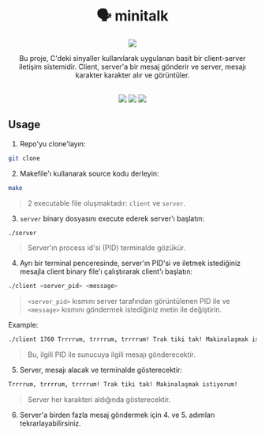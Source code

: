 <div align="center">
	<h1>🗣️ minitalk</h1>
  <img src="https://i.redd.it/d1od5plmoeiz.jpg"/>
	<p>Bu proje, C'deki sinyaller kullanılarak uygulanan basit bir client-server iletişim sistemidir. Client, server'a bir mesaj gönderir ve server, mesajı karakter karakter alır ve görüntüler.</p>
   <br />
	<img src="https://img.shields.io/badge/norminette-passing-success"/>
	<a href="https://developer.apple.com/library/archive/documentation/Performance/Conceptual/ManagingMemory/Articles/FindingLeaks.html"><img src="https://img.shields.io/badge/leaks-none-success" /></a>
	<img src="https://img.shields.io/badge/-100%2F125-success?logo=42&logoColor=fff" />
</div>

## Usage

1. Repo'yu clone'layın:

```bash
git clone 
```

2. Makefile'ı kullanarak source kodu derleyin:
```bash
make
```

> 2 executable file oluşmaktadır: `client` ve `server`.

3. `server` binary dosyasını execute ederek server'ı başlatın:
```bash
./server
```

> Server'ın process id'si (PID) terminalde gözükür.

4. Ayrı bir terminal penceresinde, server'ın PID'si ve iletmek istediğiniz mesajla client binary file'ı çalıştırarak client'ı başlatın:

```bash
./client <server_pid> <message>
```

> `<server_pid>` kısmını server tarafından görüntülenen PID ile ve `<message>` kısmını göndermek istediğiniz metin ile değiştirin.

Example:
```bash
./client 1760 Trrrrum, trrrrum, trrrrum! Trak tiki tak! Makinalaşmak istiyorum!
```

> Bu, ilgili PID ile sunucuya ilgili mesajı gönderecektir.

5. Server, mesajı alacak ve terminalde gösterecektir:

```bash
Trrrrum, trrrrum, trrrrum! Trak tiki tak! Makinalaşmak istiyorum!
```

> Server her karakteri aldığında gösterecektir.

6. Server'a birden fazla mesaj göndermek için 4. ve 5. adımları tekrarlayabilirsiniz.


